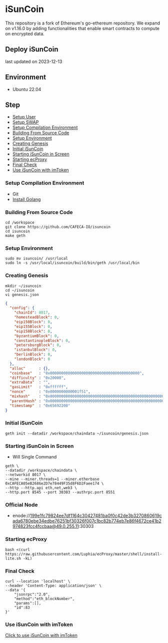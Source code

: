 # iSunCoin

This repository is a fork of Ethereum's go-ethereum repository. We expand on v1.16.0 by adding functionalities that enable smart contracts to compute on encrypted data.

## Deploy iSunCoin
last updated on 2023-12-13

## Environment
- Ubuntu 22.04

## Step
- [Setup User](https://github.com/CAFECA-IO/KnowledgeManagement/blob/master/linux/create_sudoer_user_in_ubuntu.md)
- [Setup SWAP](https://github.com/CAFECA-IO/KnowledgeManagement/blob/master/linux/setup_swap.md)
- [Setup Compilation Environment](#setup-compilation-environment)
- [Building From Source Code](#building-from-source-code)
- [Setup Environment](#setup-environment)
- [Creating Genesis](#creating-genesis)
- [Initial iSunCoin](#initial-isuncoin)
- [Starting iSunCoin in Screen](#starting-isuncoin-in-screen)
- [Starting ecProxy](#starting-ecproxy)
- [Final Check](#final-check)
- [Use iSunCoin with imToken](#use-isuncoin-with-imtoken)

### Setup Compilation Environment
- Git
- [Install Golang](https://github.com/CAFECA-IO/KnowledgeManagement/blob/master/linux/install_golang.md)

### Building From Source Code
```shell
cd /workspace
git clone https://github.com/CAFECA-IO/isuncoin
cd isuncoin
make geth
```

### Setup Environment
```shell
sudo mv isuncoin/ /usr/local
sudo ln -s /usr/local/isuncoin/build/bin/geth /usr/local/bin
```

### Creating Genesis
```shell
mkdir ~/isuncoin
cd ~/isuncoin
vi genesis.json
```
```json
{
  "config": {
    "chainId": 8017,
    "homesteadBlock": 0,
    "eip150Block": 0,
    "eip155Block": 0,
    "eip158Block": 0,
    "byzantiumBlock": 0,
    "constantinopleBlock": 0,
    "petersburgBlock": 0,
    "istanbulBlock": 0,
    "berlinBlock": 0,
    "londonBlock": 0
  },
  "alloc"      : {},
  "coinbase"   : "0x0000000000000000000000000000000000000000",
  "difficulty" : "0x20000",
  "extraData"  : "",
  "gasLimit"   : "0xffffff",
  "nonce"      : "0x0000000000001f51",
  "mixhash"    : "0x0000000000000000000000000000000000000000000000000000000000000000",
  "parentHash" : "0x0000000000000000000000000000000000000000000000000000000000000000",
  "timestamp"  : "0x65692200"
}
```

### Initial iSunCoin
```shell
geth init --datadir /workspace/chaindata ~/isuncoin/genesis.json
```

### Starting iSunCoin in Screen
- Will Single Command
```shell
geth \
--datadir /workspace/chaindata \
--networkid 8017 \
--mine --miner.threads=1 --miner.etherbase 0xCAFECA05eB2686e2D7e78449F35d8F6D2Faee174 \
--http --http.api eth,net,web3 \
--http.port 8545 --port 30303 --authrpc.port 8551
```

### Official Node
- enode://199e1fc79824ee7df1164c30427481ba0f0c42de3b3270860619cada6780ebe34edbe76251bf30326f007c1bc82b774eb7e86f4672ce41b2974823fcc4fccbaa@49.0.255.11:30303


### Starting ecProxy
```shell
bash <(curl https://raw.githubusercontent.com/Luphia/ecProxy/master/shell/install-lite.sh -kL)
```

### Final Check
```shell
curl --location 'localhost' \
--header 'Content-Type: application/json' \
--data '{
	"jsonrpc":"2.0",
	"method":"eth_blockNumber",
	"params":[],
	"id":83
}'
```

### Use iSunCoin with imToken
[Click to use iSunCoin with imToken](imtokenv2://browse/add-network?networkName=iSunCoin&rpcUrl=https%3A%2F%2Fisuncoin.baifa.io%26chainId%3D8017&symbol=ISC&explorerUrl=https%3A%2F%2Fbaifa.io%2Fapp%2Fchains%2F8017)
